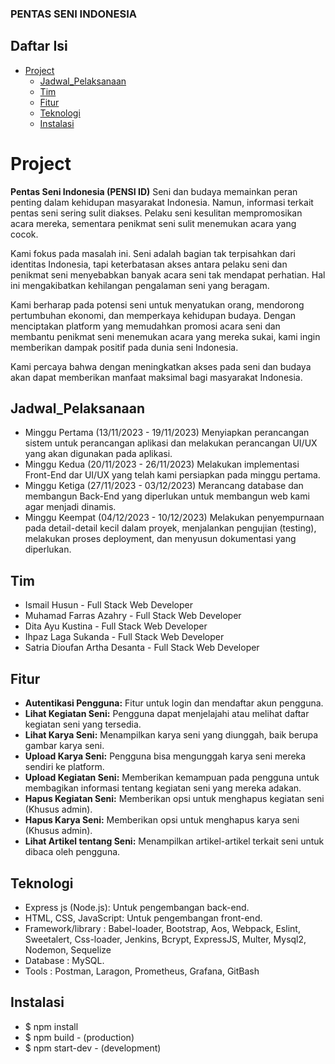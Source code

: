 ### PENTAS SENI INDONESIA

## Daftar Isi
- [Project](#Project)
  - [Jadwal\_Pelaksanaan](#jadwal_pelaksanaan)
  - [Tim](#tim)
  - [Fitur](#fitur)
  - [Teknologi](#teknologi)
  - [Instalasi](#instalasi)

# Project
**Pentas Seni Indonesia (PENSI ID)**
Seni dan budaya memainkan peran penting dalam kehidupan masyarakat Indonesia. Namun, informasi terkait pentas seni sering sulit diakses. Pelaku seni kesulitan mempromosikan acara mereka, sementara penikmat seni sulit menemukan acara yang cocok.

Kami fokus pada masalah ini. Seni adalah bagian tak terpisahkan dari identitas Indonesia, tapi keterbatasan akses antara pelaku seni dan penikmat seni menyebabkan banyak acara seni tak mendapat perhatian. Hal ini mengakibatkan kehilangan pengalaman seni yang beragam.

Kami berharap pada potensi seni untuk menyatukan orang, mendorong pertumbuhan ekonomi, dan memperkaya kehidupan budaya. Dengan menciptakan platform yang memudahkan promosi acara seni dan membantu penikmat seni menemukan acara yang mereka sukai, kami ingin memberikan dampak positif pada dunia seni Indonesia.

Kami percaya bahwa dengan meningkatkan akses pada seni dan budaya akan dapat memberikan manfaat maksimal bagi masyarakat Indonesia.

## Jadwal_Pelaksanaan
- Minggu Pertama (13/11/2023 - 19/11/2023) Menyiapkan perancangan sistem untuk perancangan aplikasi dan melakukan perancangan UI/UX yang akan digunakan pada aplikasi.
- Minggu Kedua (20/11/2023 - 26/11/2023) Melakukan implementasi Front-End dar UI/UX yang telah kami persiapkan pada minggu pertama.
- Minggu Ketiga (27/11/2023 - 03/12/2023) Merancang database dan membangun Back-End yang diperlukan untuk membangun web kami agar menjadi dinamis.
- Minggu Keempat (04/12/2023 - 10/12/2023) Melakukan penyempurnaan pada detail-detail kecil dalam proyek, menjalankan pengujian (testing), melakukan proses deployment, dan menyusun dokumentasi yang diperlukan.

## Tim
- Ismail Husun - Full Stack Web Developer
- Muhamad Farras Azahry - Full Stack Web Developer
- Dita Ayu Kustina - Full Stack Web Developer
- Ihpaz Laga Sukanda - Full Stack Web Developer
- Satria Dioufan Artha Desanta - Full Stack Web Developer

## Fitur
- **Autentikasi Pengguna:**
Fitur untuk login dan mendaftar akun pengguna.
- **Lihat Kegiatan Seni:**
Pengguna dapat menjelajahi atau melihat daftar kegiatan seni yang tersedia.
- **Lihat Karya Seni:**
Menampilkan karya seni yang diunggah, baik berupa gambar karya seni.
- **Upload Karya Seni:**
Pengguna bisa mengunggah karya seni mereka sendiri ke platform.
- **Upload Kegiatan Seni:**
Memberikan kemampuan pada pengguna untuk membagikan informasi tentang kegiatan seni yang mereka adakan.
- **Hapus Kegiatan Seni:**
Memberikan opsi untuk menghapus kegiatan seni (Khusus admin).
- **Hapus Karya Seni:**
Memberikan opsi untuk menghapus karya seni (Khusus admin).
- **Lihat Artikel tentang Seni:**
Menampilkan artikel-artikel terkait seni untuk dibaca oleh pengguna.

## Teknologi
- Express js (Node.js): Untuk pengembangan back-end.
- HTML, CSS, JavaScript: Untuk pengembangan front-end.
- Framework/library : Babel-loader, Bootstrap, Aos, Webpack, Eslint, Sweetalert, Css-loader, Jenkins, Bcrypt, ExpressJS, Multer, Mysql2, Nodemon, Sequelize
- Database : MySQL.
- Tools : Postman, Laragon, Prometheus, Grafana, GitBash


## Instalasi
- $ npm install
- $ npm build  - (production)
- $ npm start-dev  - (development)
